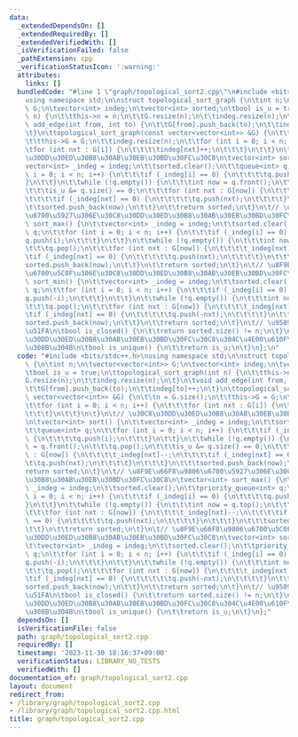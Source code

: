 ```yaml
---
data:
  _extendedDependsOn: []
  _extendedRequiredBy: []
  _extendedVerifiedWith: []
  _isVerificationFailed: false
  _pathExtension: cpp
  _verificationStatusIcon: ':warning:'
  attributes:
    links: []
  bundledCode: "#line 1 \"graph/topological_sort2.cpp\"\n#include <bits/stdc++.h>\n\
    using namespace std;\n\nstruct topological_sort_graph {\n\tint n;\n\tvector<vector<int>>\
    \ G;\n\tvector<int> indeg;\n\tvector<int> sorted;\n\tbool is_u = true;\n\ttopological_sort_graph(int\
    \ n) {\n\t\tthis->n = n;\n\t\tG.resize(n);\n\t\tindeg.resize(n);\n\t}\n\tvoid\
    \ add_edge(int from, int to) {\n\t\tG[from].push_back(to);\n\t\tindeg[to]++;\n\
    \t}\n\ttopological_sort_graph(const vector<vector<int>> &G) {\n\t\tn = G.size();\n\
    \t\tthis->G = G;\n\t\tindeg.resize(n);\n\t\tfor (int i = 0; i < n; i++) {\n\t\t\
    \tfor (int nxt : G[i]) {\n\t\t\t\tindeg[nxt]++;\n\t\t\t}\n\t\t}\n\t}\n\t// \u30C8\
    \u30DD\u30ED\u30B8\u30AB\u30EB\u30BD\u30FC\u30C8\n\tvector<int> sort() {\n\t\t\
    vector<int> _indeg = indeg;\n\t\tsorted.clear();\n\t\tqueue<int> q;\n\t\tfor (int\
    \ i = 0; i < n; i++) {\n\t\t\tif (_indeg[i] == 0) {\n\t\t\t\tq.push(i);\n\t\t\t\
    }\n\t\t}\n\t\twhile (!q.empty()) {\n\t\t\tint now = q.front();\n\t\t\tq.pop();\n\
    \t\t\tis_u &= q.size() == 0;\n\t\t\tfor (int nxt : G[now]) {\n\t\t\t\t_indeg[nxt]--;\n\
    \t\t\t\tif (_indeg[nxt] == 0) {\n\t\t\t\t\tq.push(nxt);\n\t\t\t\t}\n\t\t\t}\n\t\
    \t\tsorted.push_back(now);\n\t\t}\n\t\treturn sorted;\n\t}\n\t// \u8F9E\u66F8\u9806\
    \u6700\u5927\u306E\u30C8\u30DD\u30ED\u30B8\u30AB\u30EB\u30BD\u30FC\u30C8\n\tvector<int>\
    \ sort_max() {\n\t\tvector<int> _indeg = indeg;\n\t\tsorted.clear();\n\t\tpriority_queue<int>\
    \ q;\n\t\tfor (int i = 0; i < n; i++) {\n\t\t\tif (_indeg[i] == 0) {\n\t\t\t\t\
    q.push(i);\n\t\t\t}\n\t\t}\n\t\twhile (!q.empty()) {\n\t\t\tint now = q.top();\n\
    \t\t\tq.pop();\n\t\t\tfor (int nxt : G[now]) {\n\t\t\t\t_indeg[nxt]--;\n\t\t\t\
    \tif (_indeg[nxt] == 0) {\n\t\t\t\t\tq.push(nxt);\n\t\t\t\t}\n\t\t\t}\n\t\t\t\
    sorted.push_back(now);\n\t\t}\n\t\treturn sorted;\n\t}\n\t// \u8F9E\u66F8\u9806\
    \u6700\u5C0F\u306E\u30C8\u30DD\u30ED\u30B8\u30AB\u30EB\u30BD\u30FC\u30C8\n\tvector<int>\
    \ sort_min() {\n\t\tvector<int> _indeg = indeg;\n\t\tsorted.clear();\n\t\tpriority_queue<int>\
    \ q;\n\t\tfor (int i = 0; i < n; i++) {\n\t\t\tif (_indeg[i] == 0) {\n\t\t\t\t\
    q.push(-i);\n\t\t\t}\n\t\t}\n\t\twhile (!q.empty()) {\n\t\t\tint now = -q.top();\n\
    \t\t\tq.pop();\n\t\t\tfor (int nxt : G[now]) {\n\t\t\t\t_indeg[nxt]--;\n\t\t\t\
    \tif (_indeg[nxt] == 0) {\n\t\t\t\t\tq.push(-nxt);\n\t\t\t\t}\n\t\t\t}\n\t\t\t\
    sorted.push_back(now);\n\t\t}\n\t\treturn sorted;\n\t}\n\t// \u9589\u8DEF\u691C\
    \u51FA\n\tbool is_closed() {\n\t\treturn sorted.size() != n;\n\t}\n\t// \u30C8\
    \u30DD\u30ED\u30B8\u30AB\u30EB\u30BD\u30FC\u30C8\u304C\u4E00\u610F\u3067\u3042\
    \u308B\u304B\n\tbool is_unique() {\n\t\treturn is_u;\n\t}\n};\n"
  code: "#include <bits/stdc++.h>\nusing namespace std;\n\nstruct topological_sort_graph\
    \ {\n\tint n;\n\tvector<vector<int>> G;\n\tvector<int> indeg;\n\tvector<int> sorted;\n\
    \tbool is_u = true;\n\ttopological_sort_graph(int n) {\n\t\tthis->n = n;\n\t\t\
    G.resize(n);\n\t\tindeg.resize(n);\n\t}\n\tvoid add_edge(int from, int to) {\n\
    \t\tG[from].push_back(to);\n\t\tindeg[to]++;\n\t}\n\ttopological_sort_graph(const\
    \ vector<vector<int>> &G) {\n\t\tn = G.size();\n\t\tthis->G = G;\n\t\tindeg.resize(n);\n\
    \t\tfor (int i = 0; i < n; i++) {\n\t\t\tfor (int nxt : G[i]) {\n\t\t\t\tindeg[nxt]++;\n\
    \t\t\t}\n\t\t}\n\t}\n\t// \u30C8\u30DD\u30ED\u30B8\u30AB\u30EB\u30BD\u30FC\u30C8\
    \n\tvector<int> sort() {\n\t\tvector<int> _indeg = indeg;\n\t\tsorted.clear();\n\
    \t\tqueue<int> q;\n\t\tfor (int i = 0; i < n; i++) {\n\t\t\tif (_indeg[i] == 0)\
    \ {\n\t\t\t\tq.push(i);\n\t\t\t}\n\t\t}\n\t\twhile (!q.empty()) {\n\t\t\tint now\
    \ = q.front();\n\t\t\tq.pop();\n\t\t\tis_u &= q.size() == 0;\n\t\t\tfor (int nxt\
    \ : G[now]) {\n\t\t\t\t_indeg[nxt]--;\n\t\t\t\tif (_indeg[nxt] == 0) {\n\t\t\t\
    \t\tq.push(nxt);\n\t\t\t\t}\n\t\t\t}\n\t\t\tsorted.push_back(now);\n\t\t}\n\t\t\
    return sorted;\n\t}\n\t// \u8F9E\u66F8\u9806\u6700\u5927\u306E\u30C8\u30DD\u30ED\
    \u30B8\u30AB\u30EB\u30BD\u30FC\u30C8\n\tvector<int> sort_max() {\n\t\tvector<int>\
    \ _indeg = indeg;\n\t\tsorted.clear();\n\t\tpriority_queue<int> q;\n\t\tfor (int\
    \ i = 0; i < n; i++) {\n\t\t\tif (_indeg[i] == 0) {\n\t\t\t\tq.push(i);\n\t\t\t\
    }\n\t\t}\n\t\twhile (!q.empty()) {\n\t\t\tint now = q.top();\n\t\t\tq.pop();\n\
    \t\t\tfor (int nxt : G[now]) {\n\t\t\t\t_indeg[nxt]--;\n\t\t\t\tif (_indeg[nxt]\
    \ == 0) {\n\t\t\t\t\tq.push(nxt);\n\t\t\t\t}\n\t\t\t}\n\t\t\tsorted.push_back(now);\n\
    \t\t}\n\t\treturn sorted;\n\t}\n\t// \u8F9E\u66F8\u9806\u6700\u5C0F\u306E\u30C8\
    \u30DD\u30ED\u30B8\u30AB\u30EB\u30BD\u30FC\u30C8\n\tvector<int> sort_min() {\n\
    \t\tvector<int> _indeg = indeg;\n\t\tsorted.clear();\n\t\tpriority_queue<int>\
    \ q;\n\t\tfor (int i = 0; i < n; i++) {\n\t\t\tif (_indeg[i] == 0) {\n\t\t\t\t\
    q.push(-i);\n\t\t\t}\n\t\t}\n\t\twhile (!q.empty()) {\n\t\t\tint now = -q.top();\n\
    \t\t\tq.pop();\n\t\t\tfor (int nxt : G[now]) {\n\t\t\t\t_indeg[nxt]--;\n\t\t\t\
    \tif (_indeg[nxt] == 0) {\n\t\t\t\t\tq.push(-nxt);\n\t\t\t\t}\n\t\t\t}\n\t\t\t\
    sorted.push_back(now);\n\t\t}\n\t\treturn sorted;\n\t}\n\t// \u9589\u8DEF\u691C\
    \u51FA\n\tbool is_closed() {\n\t\treturn sorted.size() != n;\n\t}\n\t// \u30C8\
    \u30DD\u30ED\u30B8\u30AB\u30EB\u30BD\u30FC\u30C8\u304C\u4E00\u610F\u3067\u3042\
    \u308B\u304B\n\tbool is_unique() {\n\t\treturn is_u;\n\t}\n};"
  dependsOn: []
  isVerificationFile: false
  path: graph/topological_sort2.cpp
  requiredBy: []
  timestamp: '2023-11-30 18:16:37+09:00'
  verificationStatus: LIBRARY_NO_TESTS
  verifiedWith: []
documentation_of: graph/topological_sort2.cpp
layout: document
redirect_from:
- /library/graph/topological_sort2.cpp
- /library/graph/topological_sort2.cpp.html
title: graph/topological_sort2.cpp
---
```

